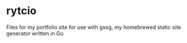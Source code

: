 # rytcio
Files for my portfolio site for use with gssg, my homebrewed static site generator written in Go

